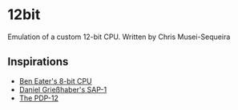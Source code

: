 # 12bit
Emulation of a custom 12-bit CPU. Written by Chris Musei-Sequeira

## Inspirations
* [Ben Eater's 8-bit CPU](https://eater.net/8bit)
* [Daniel Grießhaber's SAP-1](https://dangrie158.github.io/SAP-1/)
* [The PDP-12](https://en.wikipedia.org/wiki/PDP-12)
